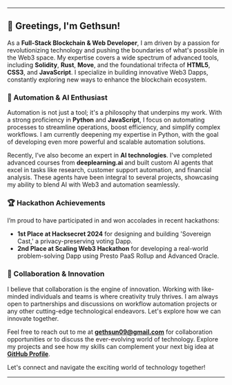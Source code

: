 
---

## 👋 Greetings, I'm Gethsun!

As a **Full-Stack Blockchain & Web Developer**, I am driven by a passion for revolutionizing technology and pushing the boundaries of what's possible in the Web3 space. My expertise covers a wide spectrum of advanced tools, including **Solidity**, **Rust**, **Move**, and the foundational trifecta of **HTML5**, **CSS3**, and **JavaScript**. I specialize in building innovative Web3 Dapps, constantly exploring new ways to enhance the blockchain ecosystem.

### 🚀 Automation & AI Enthusiast

Automation is not just a tool; it's a philosophy that underpins my work. With a strong proficiency in **Python** and **JavaScript**, I focus on automating processes to streamline operations, boost efficiency, and simplify complex workflows. I am currently deepening my expertise in Python, with the goal of developing even more powerful and scalable automation solutions.

Recently, I’ve also become an expert in **AI technologies**. I've completed advanced courses from **deeplearning.ai** and built custom AI agents that excel in tasks like research, customer support automation, and financial analysis. These agents have been integral to several projects, showcasing my ability to blend AI with Web3 and automation seamlessly.

### 🏆 Hackathon Achievements

I’m proud to have participated in and won accolades in recent hackathons:

- **1st Place at Hacksecret 2024** for designing and building 'Sovereign Cast,' a privacy-preserving voting Dapp.
- **2nd Place at Scaling Web3 Hackathon** for developing a real-world problem-solving Dapp using Presto PaaS Rollup and Advanced Oracle.

### 🤝 Collaboration & Innovation

I believe that collaboration is the engine of innovation. Working with like-minded individuals and teams is where creativity truly thrives. I am always open to partnerships and discussions on workflow automation projects or any other cutting-edge technological endeavors. Let's explore how we can innovate together.

Feel free to reach out to me at **gethsun09@gmail.com** for collaboration opportunities or to discuss the ever-evolving world of technology. Explore my projects and see how my skills can complement your next big idea at **[GitHub Profile](https://github.com/gethsun1)**.

Let's connect and navigate the exciting world of technology together!

---
